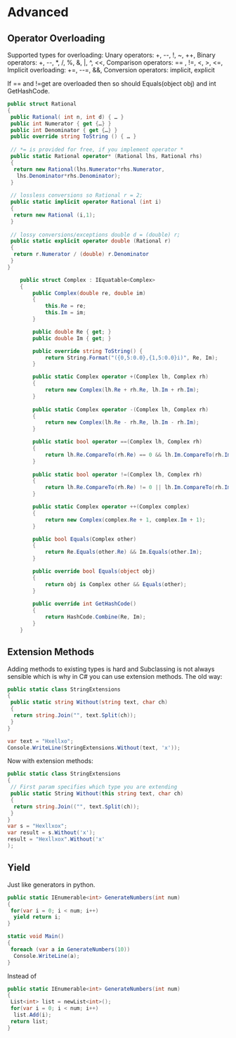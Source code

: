 # Advanced

## Operator Overloading

Supported types for overloading:
Unary operators: +, --, !, ~, ++,
Binary operators: +, --, *, /, %, &, |, ^, <<,
Comparison operators: == , !=, <, >, <=,
Implicit overloading: +=, --=, &&,
Conversion operators: implicit, explicit

If == and !=get are overloaded then so should Equals(object obj) and int GetHashCode.

```csharp
public struct Rational
{
 public Rational( int n, int d) { … }
 public int Numerator { get {…} }
 public int Denominator { get {…} }
 public override string ToString () { … }
 
 // *= is provided for free, if you implement operator *
 public static Rational operator* (Rational lhs, Rational rhs)
 {
  return new Rational(lhs.Numerator*rhs.Numerator,
   lhs.Denominator*rhs.Denominator);
 }
 
 // lossless conversions so Rational r = 2;
 public static implicit operator Rational (int i)
 {
  return new Rational (i,1);
 }
 
 // lossy conversions/exceptions double d = (double) r;
 public static explicit operator double (Rational r)
 {
  return r.Numerator / (double) r.Denominator
 }
}
```

```csharp
    public struct Complex : IEquatable<Complex>
    {
        public Complex(double re, double im)
        {
            this.Re = re;
            this.Im = im;
        }

        public double Re { get; }
        public double Im { get; }

        public override string ToString() { 
            return String.Format("({0,5:0.0},{1,5:0.0}i)", Re, Im); 
        }

        public static Complex operator +(Complex lh, Complex rh)
        {
            return new Complex(lh.Re + rh.Re, lh.Im + rh.Im);
        }
        
        public static Complex operator -(Complex lh, Complex rh)
        {
            return new Complex(lh.Re - rh.Re, lh.Im - rh.Im);
        }

        public static bool operator ==(Complex lh, Complex rh)
        {
            return lh.Re.CompareTo(rh.Re) == 0 && lh.Im.CompareTo(rh.Im) == 0;
        }
        
        public static bool operator !=(Complex lh, Complex rh)
        {
            return lh.Re.CompareTo(rh.Re) != 0 || lh.Im.CompareTo(rh.Im) != 0;
        }

        public static Complex operator ++(Complex complex)
        {
            return new Complex(complex.Re + 1, complex.Im + 1);
        }

        public bool Equals(Complex other)
        {
            return Re.Equals(other.Re) && Im.Equals(other.Im);
        }

        public override bool Equals(object obj)
        {
            return obj is Complex other && Equals(other);
        }
        
        public override int GetHashCode()
        {
            return HashCode.Combine(Re, Im);
        }
    }
```

## Extension Methods

Adding methods to existing types is hard and Subclassing is not always sensible which is why in C# you can use extension methods.
The old way:

```csharp
public static class StringExtensions
{
 public static string Without(string text, char ch)
 {
  return string.Join("", text.Split(ch));
 }
}

var text = "Hxellxo";
Console.WriteLine(StringExtensions.Without(text, 'x'));
```

Now with extension methods:

```csharp
public static class StringExtensions
{
 // First param specifies which type you are extending
 public static String Without(this string text, char ch) 
 {
  return string.Join(("", text.Split(ch));
 }
}
var s = "Hexllxox";
var result = s.Without('x');
result = "Hexllxox".Without('x'
);
```

## Yield

Just like generators in python.

```csharp
public static IEnumerable<int> GenerateNumbers(int num)
{
 for(var i = 0; i < num; i++)
  yield return i;
}

static void Main()
{
 foreach (var a in GenerateNumbers(10))
  Console.WriteLine(a);
}
```

Instead of

```csharp
public static IEnumerable<int> GenerateNumbers(int num)
{
 List<int> list = newList<int>();
 for(var i = 0; i < num; i++)
  list.Add(i);
 return list;
}
```
